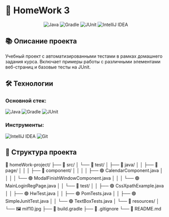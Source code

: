 # 🎯 HomeWork 3

<div align="center">

![Java](https://img.shields.io/badge/Java-ED8B00?style=for-the-badge&logo=java&logoColor=white)
![Gradle](https://img.shields.io/badge/Gradle-02303A?style=for-the-badge&logo=gradle&logoColor=white)
![JUnit](https://img.shields.io/badge/JUnit-25A162?style=for-the-badge&logo=junit5&logoColor=white)
![IntelliJ IDEA](https://img.shields.io/badge/IntelliJ_IDEA-000000?style=for-the-badge&logo=intellij-idea&logoColor=white)

</div>

## 📚 Описание проекта

Учебный проект с автоматизированными тестами в рамках домашнего задания курса. Включает примеры работы с различными элементами веб-страниц и базовые тесты на JUnit.

## 🛠 Технологии

### Основной стек:
![Java](https://img.shields.io/badge/Java-17-ED8B00?style=flat-square&logo=java&logoColor=white)
![Gradle](https://img.shields.io/badge/Gradle-8.0-02303A?style=flat-square&logo=gradle&logoColor=white)
![JUnit](https://img.shields.io/badge/JUnit-5.9-25A162?style=flat-square&logo=junit5&logoColor=white)

### Инструменты:
![IntelliJ IDEA](https://img.shields.io/badge/IntelliJ_IDEA-2023-000000?style=flat-square&logo=intellij-idea&logoColor=white)
![Git](https://img.shields.io/badge/Git-F05032?style=flat-square&logo=git&logoColor=white)

## 📁 Структура проекта

📁 homeWork-project/
├── 📁 src/
│   └── 📁 test/
│       ├── 📁 java/
│       │   ├── 📁 page/
│       │   │   ├── 📁 component/
│       │   │   │   ├── 🟢 CalendarComponent.java
│       │   │   │   └── 🟢 ModalFinishWindowComponent.java
│       │   │   └── 🟢 MainLoginRegPage.java
│       │   └── 📁 test/
│       │       ├── 🟢 CssXpathExample.java
│       │       ├── 🟢 HwTest.java
│       │       ├── 🟢 PomTests.java
│       │       ├── 🟢 SimpleJunitTest.java
│       │       └── 🟢 TextBoxTests.java
│       └── 📁 resources/
│           └── 🖼️ mif10.jpg
├── 📄 build.gradle
├── 📄 .gitignore
└── 📄 README.md
